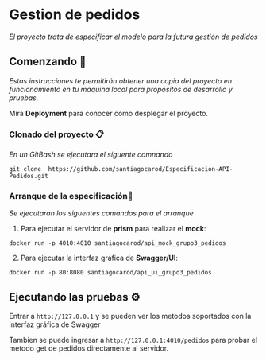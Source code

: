 # Gestion de pedidos

_El proyecto trata de especificar el modelo para la futura gestión de pedidos_

## Comenzando 🚀

_Estas instrucciones te permitirán obtener una copia del proyecto en funcionamiento en tu máquina local para propósitos de desarrollo y pruebas._

Mira **Deployment** para conocer como desplegar el proyecto.


### Clonado del proyecto 📋
_En un GitBash se ejecutara el siguente comnando_

```git clone  https://github.com/santiagocarod/Especificacion-API-Pedidos.git```

### Arranque de la especificación🔧

_Se ejecutaran los siguentes comandos para el arranque_

1. Para ejecutar el servidor de **prism** para realizar el **mock**:

```docker run -p 4010:4010 santiagocarod/api_mock_grupo3_pedidos```

2. Para ejecutar la interfaz gráfica de **Swagger/UI**:

```docker run -p 80:8080 santiagocarod/api_ui_grupo3_pedidos```

## Ejecutando las pruebas ⚙️

Entrar a ``` http://127.0.0.1 ``` y se pueden ver los metodos soportados con la interfaz gráfica de Swagger

Tambien se puede ingresar a ``` http://127.0.0.1:4010/pedidos ``` para probar el metodo get de pedidos directamente al servidor.
